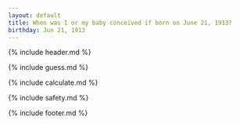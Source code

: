 ```yaml
---
layout: default
title: When was I or my baby conceived if born on June 21, 1913?
birthday: Jun 21, 1913
---
```


{% include header.md %}

{% include guess.md %}

{% include calculate.md %}

{% include safety.md %}

{% include footer.md %}



